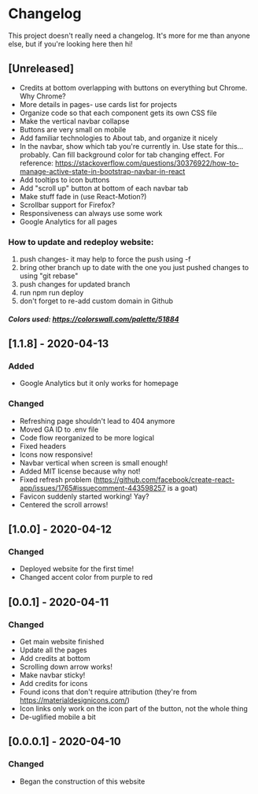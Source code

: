 # Changelog

This project doesn't really need a changelog. It's more for me than anyone else, but if you're looking here then hi!

## [Unreleased]

- Credits at bottom overlapping with buttons on everything but Chrome. Why Chrome?
- More details in pages- use cards list for projects
- Organize code so that each component gets its own CSS file
- Make the vertical navbar collapse
- Buttons are very small on mobile
- Add familiar technologies to About tab, and organize it nicely
- In the navbar, show which tab you're currently in. Use state for this... probably. Can fill background color for tab changing effect. For reference: https://stackoverflow.com/questions/30376922/how-to-manage-active-state-in-bootstrap-navbar-in-react
- Add tooltips to icon buttons
- Add "scroll up" button at bottom of each navbar tab
- Make stuff fade in (use React-Motion?)
- Scrollbar support for Firefox?
- Responsiveness can always use some work
- Google Analytics for all pages

### How to update and redeploy website:

1. push changes- it may help to force the push using -f
2. bring other branch up to date with the one you just pushed changes to using "git rebase"
3. push changes for updated branch
4. run npm run deploy
5. don't forget to re-add custom domain in Github

##### Colors used: https://colorswall.com/palette/51884

## [1.1.8] - 2020-04-13

### Added

- Google Analytics but it only works for homepage

### Changed

- Refreshing page shouldn't lead to 404 anymore
- Moved GA ID to .env file
- Code flow reorganized to be more logical
- Fixed headers
- Icons now responsive!
- Navbar vertical when screen is small enough!
- Added MIT license because why not!
- Fixed refresh problem (https://github.com/facebook/create-react-app/issues/1765#issuecomment-443598257 is a goat)
- Favicon suddenly started working! Yay?
- Centered the scroll arrows!

## [1.0.0] - 2020-04-12

### Changed

- Deployed website for the first time!
- Changed accent color from purple to red

## [0.0.1] - 2020-04-11

### Changed

- Get main website finished
- Update all the pages
- Add credits at bottom
- Scrolling down arrow works!
- Make navbar sticky!
- Add credits for icons
- Found icons that don't require attribution (they're from https://materialdesignicons.com/)
- Icon links only work on the icon part of the button, not the whole thing
- De-uglified mobile a bit

## [0.0.0.1] - 2020-04-10

### Changed

- Began the construction of this website

